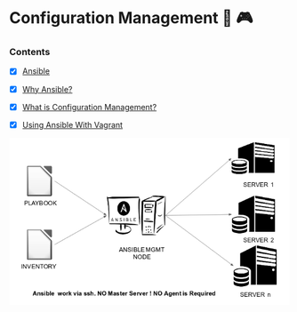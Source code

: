 # Configuration Management :memo: :video_game:


### Contents

- [x] [Ansible](Ansible-Introduction.md)
- [x] [Why Ansible?](Ansible-Introduction.md)
- [x] [What is Configuration Management?](#what-is-configuration-management)
- [x] [Using Ansible With Vagrant](Ansible-With-Vagrant.md)



![](/images/Ansible-Controller.png)
